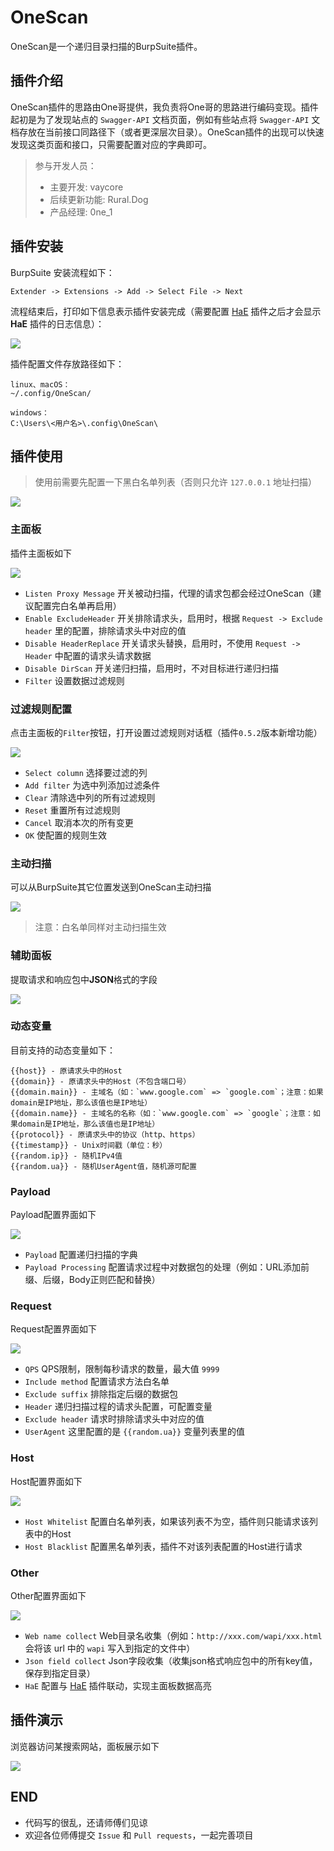 # OneScan

OneScan是一个递归目录扫描的BurpSuite插件。

## 插件介绍

OneScan插件的思路由One哥提供，我负责将One哥的思路进行编码变现。插件起初是为了发现站点的 `Swagger-API` 文档页面，例如有些站点将 `Swagger-API`
文档存放在当前接口同路径下（或者更深层次目录）。OneScan插件的出现可以快速发现这类页面和接口，只需要配置对应的字典即可。

> 参与开发人员：
>
> - 主要开发: vaycore
> - 后续更新功能: Rural.Dog
> - 产品经理: 0ne_1

## 插件安装

BurpSuite 安装流程如下：

```text
Extender -> Extensions -> Add -> Select File -> Next
```

流程结束后，打印如下信息表示插件安装完成（需要配置 [HaE](https://github.com/gh0stkey/HaE) 插件之后才会显示 **HaE** 插件的日志信息）：

![](imgs/install_success.png)

插件配置文件存放路径如下：

```text
linux、macOS：
~/.config/OneScan/

windows：
C:\Users\<用户名>\.config\OneScan\
```

## 插件使用

> 使用前需要先配置一下黑白名单列表（否则只允许 `127.0.0.1` 地址扫描）

![](imgs/config_host.png)

### 主面板

插件主面板如下

![](imgs/main_panel.png)

- `Listen Proxy Message` 开关被动扫描，代理的请求包都会经过OneScan（建议配置完白名单再启用）
- `Enable ExcludeHeader` 开关排除请求头，启用时，根据 `Request -> Exclude header` 里的配置，排除请求头中对应的值
- `Disable HeaderReplace` 开关请求头替换，启用时，不使用 `Request -> Header` 中配置的请求头请求数据
- `Disable DirScan` 开关递归扫描，启用时，不对目标进行递归扫描
- `Filter` 设置数据过滤规则

### 过滤规则配置

点击主面板的`Filter`按钮，打开设置过滤规则对话框（插件`0.5.2`版本新增功能）

![](imgs/setup_filter.png)

- `Select column` 选择要过滤的列
- `Add filter` 为选中列添加过滤条件
- `Clear` 清除选中列的所有过滤规则
- `Reset` 重置所有过滤规则
- `Cancel` 取消本次的所有变更
- `OK` 使配置的规则生效

### 主动扫描

可以从BurpSuite其它位置发送到OneScan主动扫描

![](imgs/send_to_onescan.png)

> 注意：白名单同样对主动扫描生效

### 辅助面板

提取请求和响应包中**JSON**格式的字段

![](imgs/show_json_param.png)

### 动态变量

目前支持的动态变量如下：

```text
{{host}} - 原请求头中的Host
{{domain}} - 原请求头中的Host（不包含端口号）
{{domain.main}} - 主域名（如：`www.google.com` => `google.com`；注意：如果domain是IP地址，那么该值也是IP地址）
{{domain.name}} - 主域名的名称（如：`www.google.com` => `google`；注意：如果domain是IP地址，那么该值也是IP地址）
{{protocol}} - 原请求头中的协议（http、https）
{{timestamp}} - Unix时间戳（单位：秒）
{{random.ip}} - 随机IPv4值
{{random.ua}} - 随机UserAgent值，随机源可配置
```

### Payload

Payload配置界面如下

![](imgs/config_payload.png)

- `Payload` 配置递归扫描的字典
- `Payload Processing` 配置请求过程中对数据包的处理（例如：URL添加前缀、后缀，Body正则匹配和替换）

### Request

Request配置界面如下

![](imgs/config_request.png)

- `QPS` QPS限制，限制每秒请求的数量，最大值 `9999`
- `Include method` 配置请求方法白名单
- `Exclude suffix` 排除指定后缀的数据包
- `Header` 递归扫描过程的请求头配置，可配置变量
- `Exclude header` 请求时排除请求头中对应的值
- `UserAgent` 这里配置的是 `{{random.ua}}` 变量列表里的值

### Host

Host配置界面如下

![](imgs/config_host.png)

- `Host Whitelist` 配置白名单列表，如果该列表不为空，插件则只能请求该列表中的Host
- `Host Blacklist` 配置黑名单列表，插件不对该列表配置的Host进行请求

### Other

Other配置界面如下

![](imgs/config_other.png)

- `Web name collect` Web目录名收集（例如：`http://xxx.com/wapi/xxx.html` 会将该 url 中的 `wapi` 写入到指定的文件中）
- `Json field collect` Json字段收集（收集json格式响应包中的所有key值，保存到指定目录）
- `HaE` 配置与 [HaE](https://github.com/gh0stkey/HaE) 插件联动，实现主面板数据高亮

## 插件演示

浏览器访问某搜索网站，面板展示如下

![](imgs/main_panel_test.png)

## END

- 代码写的很乱，还请师傅们见谅
- 欢迎各位师傅提交 `Issue` 和 `Pull requests`，一起完善项目
